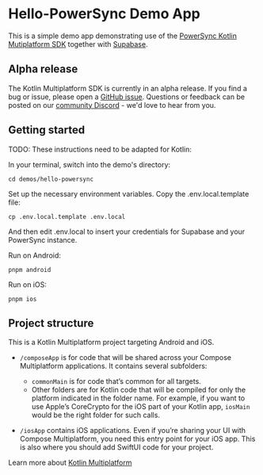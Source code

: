 # Hello-PowerSync Demo App

This is a simple demo app demonstrating use of the [PowerSync Kotlin Mutiplatform SDK](#) together with [Supabase](https://supabase.com/). 

## Alpha release

The Kotlin Multiplatform SDK is currently in an alpha release. If you find a bug or issue, please open a [GitHub issue](https://github.com/powersync-ja/powersync-kotlin-sdk/issues). Questions or feedback can be posted on our [community Discord](https://discord.gg/powersync) - we'd love to hear from you.

## Getting started
TODO: These instructions need to be adapted for Kotlin:

In your terminal, switch into the demo's directory:

```
cd demos/hello-powersync
```

Set up the necessary environment variables. Copy the .env.local.template file:

```
cp .env.local.template .env.local
```

And then edit .env.local to insert your credentials for Supabase and your PowerSync instance.

Run on Android:

```
pnpm android
```

Run on iOS:

```
pnpm ios
```

## Project structure

This is a Kotlin Multiplatform project targeting Android and iOS. 

* `/composeApp` is for code that will be shared across your Compose Multiplatform applications.
  It contains several subfolders:
    - `commonMain` is for code that’s common for all targets.
    - Other folders are for Kotlin code that will be compiled for only the platform indicated in the
      folder name.
      For example, if you want to use Apple’s CoreCrypto for the iOS part of your Kotlin app,
      `iosMain` would be the right folder for such calls.

* `/iosApp` contains iOS applications. Even if you’re sharing your UI with Compose Multiplatform,
  you need this entry point for your iOS app. This is also where you should add SwiftUI code for
  your project.

Learn more
about [Kotlin Multiplatform](https://www.jetbrains.com/help/kotlin-multiplatform-dev/get-started.html)
